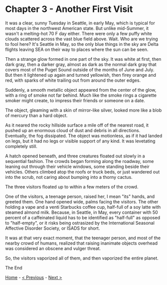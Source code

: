 # Chapter 3 - Another First Visit

It was a clear, sunny Tuesday in Seattle, in early May, which is typical for most days in the northwest American state. But unlike mid-Summer, it wasn't a melting-hot 70 F day either. There were only a few puffy white clouds scattered across the vast blue field above. Wait. Who are we trying to fool here? It's Seattle in May, so the only blue things in the sky are Delta flights leaving SEA on their way to places where the sun can be seen.

Then a strange glow formed in one part of the sky. It was white at first, then dark gray, then a darker gray, almost as dark as the normal dark gray that covers most of the Puget Sound outside of the months of June and July. But then it lightened up again and turned yellowish, then firey orange and red, with sparks of white trailing out from around the outer edges.

Suddenly, a smooth metallic object appeared from the center of the glow, with a ring of smoke not far behind. Much like the smoke rings a cigarette smoker might create, to impress their friends or someone on a date.

The object, gleaming with a skin of mirror-like silver, looked more like a blob of mercury than a hard object.

As it neared the rocky hillside surface a mile off of the nearest road, it pushed up an enormous cloud of dust and debris in all directions. Eventually, the fog dissipated. The object was motionless, as if it had landed on legs, but it had no legs or visible support of any kind. It was levetating completely still.

A hatch opened beneath, and three creatures floated out slowly in a sequential fashion. The crowds began forming along the roadway, some leaning out through their vehicle windows, some standing beside their vehicles. Others climbed atop the roofs or truck beds, or just wandered out into the scrub, not caring about bumping into a thorny cactus.

The three visitors floated up to within a few meters of the crowd.

One of the visitors, a teenage person, raised her, I mean "its" hands, and greeted them. One hand opened wide, palms facing the visitors. The other holding a vape and a venti Starbucks coffee cup, half-full of a soy latte with steamed almond milk. Because, in Seattle, in May, every container with 50 percent of a caffeinated liquid has to be identified as "half-full" as opposed to "half-empty", or it risks being ostrasized by the International Seasonal Affective Disorder Society, or ISADS for short.

It was at that very exact moment, that the teenager person, and most of the nearby crowd of humans, realized that raising inanimate objects overhead was considered an obscene and vulger threat.

So, the visitors vaporized all of them, and then vaporized the entire planet.

The End


[Home](https://github.com/Skatterbrainz/WelcomeToEarth/blob/main/README.md) - [< Previous](https://github.com/Skatterbrainz/WelcomeToEarth/blob/main/chapter2.md) - [Next >](https://github.com/Skatterbrainz/WelcomeToEarth/blob/main/chapter4.md)
